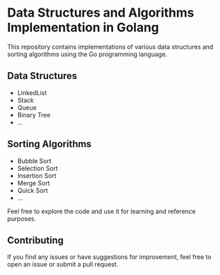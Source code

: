 # Data Structures and Algorithms Implementation in Golang

This repository contains implementations of various data structures and sorting algorithms using the Go programming language.

## Data Structures

- LinkedList
- Stack
- Queue
- Binary Tree
- ...

## Sorting Algorithms

- Bubble Sort
- Selection Sort
- Insertion Sort
- Merge Sort
- Quick Sort
- ...

Feel free to explore the code and use it for learning and reference purposes.

## Contributing

If you find any issues or have suggestions for improvement, feel free to open an issue or submit a pull request.
